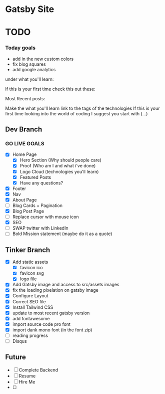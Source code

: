 # Gatsby Site

# TODO

### Today goals


- add in the new custom colors
- fix blog squares
- add google analytics

under what you'll learn:

If this is your first time check this out these:

Most Recent posts:

Make the what you'll learn link to the tags of the technologies
If this is your first time looking into the world of coding I suggest you start with (…)

## Dev Branch

### GO LIVE GOALS

- [x] Home Page
  - [x] Hero Section (Why should people care)
  - [x] Proof (Who am I and what i've done)
  - [x] Logo Cloud (technologies you'll learn)
  - [x] Featured Posts
  - [x] Have any questions?
- [x] Footer
- [x] Nav
- [x] About Page
- [ ] Blog Cards + Pagination
- [x] Blog Post Page
- [ ] Replace cursor with mouse icon
- [x] SEO
- [ ] SWAP twitter with LinkedIn
- [ ] Bold Mission statement (maybe do it as a quote)

## Tinker Branch

- [x] Add static assets
  - [x] favicon ico
  - [x] favicon svg
  - [x] logo file
- [x] Add Gatsby image and access to src/assets images
- [x] fix the loading pixelation on gatsby image
- [x] Configure Layout
- [x] Correct SEO file
- [x] Install Tailwind CSS
- [x] update to most recent gatsby version
- [x] add fontawesome
- [x] import source code pro font
- [x] import dank mono font (in the font zip)
- [ ] reading progress
- [ ] Disqus

## Future

- [ ] Complete Backend
- [ ] Resume
- [ ] Hire Me
- [ ]
